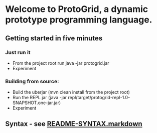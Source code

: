 # Welcome to ProtoGrid, a dynamic prototype programming language.

## Getting started in five minutes

### Just run it
* From the project root run java -jar protogrid.jar
* Experiment

### Building from source:
* Build the uberjar (mvn clean install from the project root)
* Run the REPL jar (java -jar repl/target/protogrid-repl-1.0-SNAPSHOT.one-jar.jar)
* Experiment

## Syntax - see [README-SYNTAX.markdown](protogrid/blob/master/README-SYNTAX.markdown#readme)


